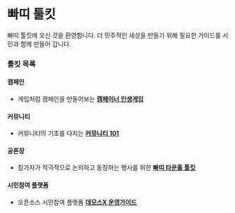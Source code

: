 # 빠띠 툴킷

빠띠 툴킷에 오신 것을 환영합니다. 더 민주적인 세상을 만들기 위해 필요한 가이드를 시민과 함께 만들어 갑니다.

### 툴킷 목록 

#### 캠페인
* 게임처럼 캠페인을 만들어보는 **[캠페이너 인생게임](/campaign/campaigner.html)** 

#### 커뮤니티
* 커뮤니티의 기초를 다지는 **[커뮤니티 101](/community/community101.html)**

#### 공론장
* 참가자가 적극적으로 논의하고 동참하는 행사를 위한 **[빠띠 타운홀 툴킷](https://townhall.kr/toolkits)** 

#### 시민참여 플랫폼
* 오픈소스 시민참여 플랫폼 **[데모스X 운영가이드](http://demosx.org/)**
